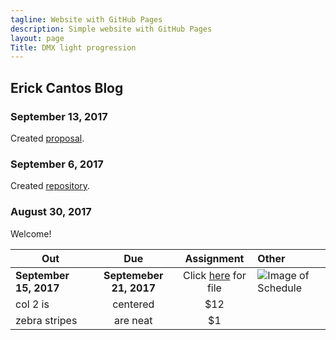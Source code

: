 ```yaml
---
tagline: Website with GitHub Pages
description: Simple website with GitHub Pages
layout: page
Title: DMX light progression 
---
```



Erick Cantos Blog
-------------


### September 13, 2017

Created [proposal](https://github.com/ErickCantos13/SensorEffector/blob/master/documentation/ProposalContentStudentNameRev02.pdf).

### September 6, 2017

Created [repository](https://github.com/six0four/StudentSenseHat).

### August 30, 2017

Welcome!

| Out           | Due           | Assignment                                | Other                                           |
| ------------- |:-------------:| :----------------------------------------:|:------------------------------------------------|
| **September 15, 2017**| **Septemeber 21, 2017** | Click [here](https://github.com/ErickCantos13/SensorEffector/blob/master/ErickCantosHardwareProject.gan) for file | ![Image of Schedule](https://raw.githubusercontent.com/ErickCantos13/SensorEffector/master/Images/gantChart.JPG)|
| col 2 is      | centered      |   $12                                     |   |
| zebra stripes | are neat      |    $1 | |
